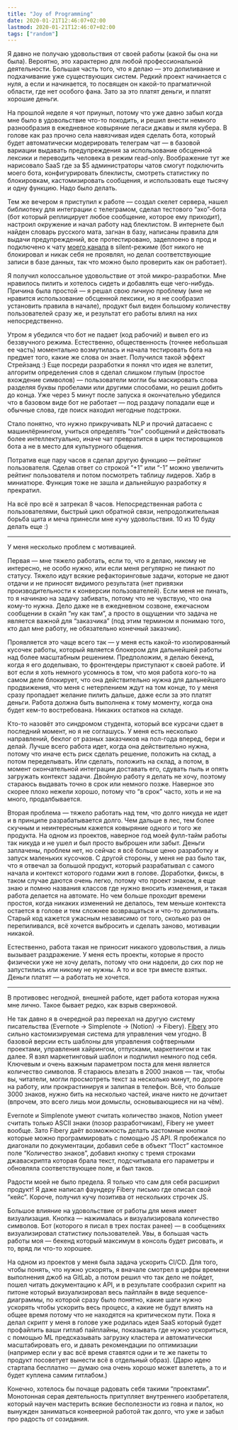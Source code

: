 ```yaml
---
title: "Joy of Programming"
date: 2020-01-21T12:46:07+02:00
lastmod: 2020-01-21T12:46:07+02:00
tags: ["random"]
---
```


Я давно не получаю удовольствия от своей работы (какой бы она ни была). Вероятно, это характерно для любой профессиональной деятельности. Большая часть того, что я делаю — это допиливание и подхачивание уже существующих систем. Редкий проект начинается с нуля, а если и начинается, то посвящен он какой-то прагматичной области, где нет особого фана. Зато за это платят деньги, и платят хорошие деньги. 

На прошлой неделе я чот приуныл, потому что уже давно забыл когда мне было в удовольствие что-то покодить, и решил внести немного разнообразия в ежедневное ковыряние легаси джавы и ямля кубера. В голове как раз прочно села навязчивая идея сделать бота, который будет автоматически модерировать телеграм чат — в базовой вариации выдавать предупреждения за использование обсценной лексики и переводить человека в режим read-only. Воображение тут же нарисовало SaaS где за $5 администраторы чатов смогут подключить моего бота, конфигурировать блеклисты, смотреть статистику по блокировкам, кастомизировать сообщения, и использовать еще тысячу и одну функцию. Надо было делать.

Тем же вечером я приступил к работе — создал скелет сервера, нашел библиотеку для интеграции с телеграмом, сделал тестового “эхо”-бота (бот который реплицирует любое сообщение, которое ему приходит), настроил окружение и начал работу над блеклистом. В интернете был найден словарь русского мата, загнан в базу, написаны правила для выдачи предупреждений, все протестировано, задеплоено в прод и подключено к чату [моего канала](https://t.me/full_of_hatred) в silent-режиме (бот никого не блокировал и никак себя не проявлял, но делал соответствующие записи в базе данных, так что можно было проверить как он работает).

Я получил колоссальное удовольствие от этой микро-разработки. Мне нравилось пилить и хотелось сидеть и добавлять еще чего-нибудь. Причина была простой — я решал свою личную проблему (мне не нравится использование обсценной лексики, но я не сообразил установить правила в начале), продукт был виден большому количеству пользователей сразу же, и результат его работы влиял на них непосредственно.

Утром я убедился что бот не падает (код рабочий) и вывел его из беззвучного режима. Естественно, общественность (точнее небольшая ее часть) моментально возмутилась и начала тестировать бота на предмет того, какие же слова он знает. Получился такой эффект Стрейзанд :) Еще посреди разработки я понял что идея не взлетит, алгоритм определения слов я сделал слишком глупым (простое вхождение символов) — пользователи могли бы маскировать слова разделяя буквы пробелами или другими способами, но решил добить до конца. Уже через 5 минут после запуска я окончательно убедился что в базовом виде бот не работает — под раздачу попадали еще и обычные слова, где поиск находил негодные подстроки.

Стало понятно, что нужно прикручивать NLP и прочий датасаенс с машинлёрнингом, учиться определять “тон” сообщений и действовать более интеллектуально, иначе чат превратится в цирк тестировщиков бота а не в место для культурного общения.

Потратив еще пару часов я сделал другую функцию — рейтинг пользователя. Сделав ответ со строкой “+1” или “-1” можно увеличить рейтинг пользователя и потом посмотреть таблицу лидеров. Хабр в миниатюре. Функция тоже не зашла и дальнейшую разработку я прекратил.

На всё про всё я затрекал 8 часов. Непосредственная работа с пользователями, быстрый цикл обратной связи, непродолжительная борьба щита и меча принесли мне кучу удовольствия. 10 из 10 буду делать еще :)

---

У меня несколько проблем с мотивацией.

Первая — мне тяжело работать, если то, что я делаю, никому не интересно, не особо нужно, или если меня регулярно не пинают по статусу. Тяжело идут всякие рефакторинговые задачи, которые не дают отдачи и не приносят видимого результата (нет привязки производительности к конверсии пользователей). Если меня не пинать, то я начинаю на задачу забивать, потому что не чувствую, что она кому-то нужна. Дело даже не в ежедневном созвоне, ежечасном сообщении в скайп “ну как там”, а просто в ощущении что задача не является важной для “заказчика” (под этим термином я понимаю того, кто дал мне работу, не обязательно конечный заказчик). 

Проявляется это чаще всего так — у меня есть какой-то изолированный кусочек работы, который является блокером для дальнейшей работы над более масштабным решением. Предположим, я делаю бекенд, когда я его доделываю, то фронтендеры приступают к своей работе. И вот если я хоть немного усомнюсь в том, что моя работа кого-то на самом деле блокирует, что она действительно нужна для дальнейшего продвижения, что меня с нетерпением ждут на том конце, то у меня сразу пропадает желание пилить дальше, даже если за это платят деньги. Работа должна быть выполнена к тому моменту, когда она будет кем-то востребована. Никаких остатков на складе. 

Кто-то назовёт это синдромом студента, который все курсачи сдает в последний момент, но я не соглашусь. У меня есть несколько направлений, беклог от разных заказчиков на пол-года вперед, бери и делай. Лучше всего работа идет, когда она действительно нужна, потому что иначе есть риск сделать решение, положить на склад, а потом переделывать. Или сделать, положить на склад, а потом, в момент окончательной интеграции доставать его, сдувать пыль и опять загружать контекст задачи. Двойную работу я делать не хочу, поэтому стараюсь выдавать точно в срок или немного позже. Наверное это скорее плохо нежели хорошо, потому что “в срок” часто, хоть и не на много, продалбывается.

Вторая проблема — тяжело работать над тем, что долго никуда не идет и в принципе разрабатывается долго. Чем дальше в лес, тем более скучным и неинтересным кажется ковыряние одного и того же продукта. На одном из проектов, наверное год моей фулл-тайм работы так никуда и не ушел и был просто выброшен или забыт. Деньги заплачены, проблем нет, но сейчас я всё больше ценю разработку и запуск маленьких кусочков. С другой стороны, у меня не раз было так, что я отвечал за большой продукт, который разрабатывал с самого начала и контекст которого годами жил в голове. Доработки, фиксы, в таком случае даются очень легко, потому что проект знаком, я еще знаю и помню названия классов где нужно вносить изменения, и такая работа делается на автомате. Но чем больше проходит времени простоя, когда никаких изменений не делалось, тем меньше контекста остается в голове и тем сложнее возвращаться и что-то допиливать. Старый код кажется ужасным независимо от того, сколько раз он перепиливался, всё хочется выбросить и сделать заново, мотивации никакой.

Естественно, работа такая не приносит никакого удовольствия, а лишь вызывает раздражение. У меня есть проекты, которые я просто физически уже не хочу делать, потому что они надоели, до сих пор не запустились или никому не нужны. А то и все три вместе взятых. Деньги платят — а работать не хочется.

---

В противовес негодной, внешней работе, идет работа которая нужна мне лично. Такое бывает редко, как взрыв сверхновой.

Не так давно я в очередной раз переехал на другую систему писательства (Evernote -> Simplenote -> (Notion) -> Fibery). [Fibery](https://fibery.io) это сильно кастомизируемая система для управления чем угодно. В базовой версии есть шаблоны для управления софтверными проектами, управления хайрингом, отпусками, маркетингом и так далее. Я взял маркетинговый шаблон и подпилил немного под себя. Ключевым и очень важным параметром поста для меня является количество символов. Я стараюсь влезать в 2000 знаков — так, чтобы вы, читатели, могли просмотреть текст за несколько минут, по дороге на работу, или прокрастинируя и залипая в телефон.  Всё, что больше 3000 знаков, нужно бить на несколько частей, иначе никто не дочитает (впрочем, это всего лишь мои домыслы, основывающиеся ни на чём). 

Evernote и Simplenote умеют считать количество знаков, Notion умеет считать только ASCII знаки (позор разработчикам), Fibery не умеет вообще. Зато Fibery даёт возможность делать кастомные кнопки которые можно программировать с помощью JS API. Я пробежался по диагонали по документации, добавил себе в объект “Пост” кастомное поле “Количество знаков”, добавил кнопку с тремя строками джаваскрипта которая брала текст, подсчитывала его параметры и обновляла соответствующее поле, и был таков.

Радости моей не было предела. Я только что сам для себя расширил продукт! Я даже написал фаундеру Fibery письмо где описал свой “кейс”. Короче, получил кучу позитива от нескольких строчек JS. 

Большое влияние на удовольствие от работы для меня имеет визуализация. Кнопка — нажималась и визуализировала количество символов. Бот (которого я писал в трех постах ранее) — в сообщениях визуализировал статистику пользователей. Увы, в большая часть работы моя — бекенд который максимум в консоль будет рисовать, и то, вряд ли что-то хорошее.

На одном из проектов у меня была задача ускорить CI/CD. Для того, чтобы понять, что нужно ускорять, я вначале смотрел в цифры времени выполнения джоб на GitLab, а потом решил что так дело не пойдет, пошел читать документацию к API, и в результате сообразил скрипт на питоне который визуализировал весь пайплайн в виде sequence-диаграммы, по которой сразу было понятно, какие шаги нужно ускорять чтобы ускорить весь процесс, а какие не будут влиять на общее время потому что не находятся на критическом пути. Пока я делал скрипт у меня в голове уже родилась идея SaaS который будет профайлить ваши гитлаб пайплайны, показывать где нужно ускориться, с помощью ML предсказывать загрузку кластера и автоматически масштабировать его, и давать рекомендации по оптимизации (например если у вас всё время ставятся одни и те же пакеты то продукт посоветует вынести всё в отдельный образ). (Дарю идею стартапа бесплатно — думаю она очень хорошо может взлететь, а то и будет куплена самим гитлабом.)

Конечно, хотелось бы почаще радовать себя такими “проектами”. Монотонная серая деятельность притупляет внутреннего изобретателя, который научен мастерить всякие бесполезности из говна и палок, но вынужден заниматься конвеерной работой так долго, что уже и забыл про радость от созидания.